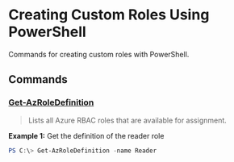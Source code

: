# Creating Custom Roles Using PowerShell

Commands for creating custom roles with PowerShell.

## Commands

### [Get-AzRoleDefinition](https://docs.microsoft.com/en-us/powershell/module/az.resources/get-azroledefinition?view=azps-2.6.0)

>Lists all Azure RBAC roles that are available for assignment.

**Example 1:** Get the definition of the reader role

``` powershell
PS C:\> Get-AzRoleDefinition -name Reader
```
